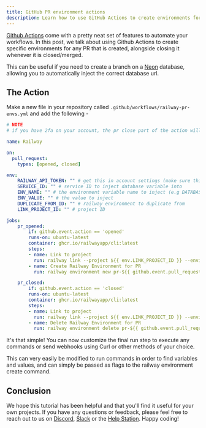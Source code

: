 ```yaml
---
title: GitHub PR environment actions
description: Learn how to use GitHub Actions to create environments for PRs
---
```


[Github Actions](https://github.com/features/actions) come with a pretty neat set of features to automate your workflows. In this post, we talk about using Github Actions to create specific environments for any PR that is created, alongside closing it whenever it is closed/merged.

This can be useful if you need to create a branch on a [Neon](https://neon.tech) database, allowing you to automatically inject the correct database url.


## The Action

Make a new file in your repository called `.github/workflows/railway-pr-envs.yml` and add the following -

```yaml
# NOTE
# if you have 2fa on your account, the pr close part of the action will hang (due to 2fa not being supported non-interactively)

name: Railway

on:
  pull_request:
    types: [opened, closed]

env:
    RAILWAY_API_TOKEN: "" # get this in account settings (make sure this is NOT a project token)
    SERVICE_ID: "" # service ID to inject database variable into
    ENV_NAME: "" # the environment variable name to inject (e.g DATABASE_URL)
    ENV_VALUE: "" # the value to inject
    DUPLICATE_FROM_ID: "" # railway environment to duplicate from
    LINK_PROJECT_ID: "" # project ID

jobs:
    pr_opened:
        if: github.event.action == 'opened'
        runs-on: ubuntu-latest
        container: ghcr.io/railwayapp/cli:latest
        steps:
        - name: Link to project
          run: railway link --project ${{ env.LINK_PROJECT_ID }} --environment ${{ env.DUPLICATE_FROM_ID }}
        - name: Create Railway Environment for PR
          run: railway environment new pr-${{ github.event.pull_request.number }} --copy ${{ env.DUPLICATE_FROM_ID }} --service-variable ${{ env.SERVICE_ID }} "${{ env.ENV_NAME }}=${{ env.ENV_VALUE }}"

    pr_closed:
        if: github.event.action == 'closed'
        runs-on: ubuntu-latest
        container: ghcr.io/railwayapp/cli:latest
        steps:
        - name: Link to project
          run: railway link --project ${{ env.LINK_PROJECT_ID }} --environment ${{ env.DUPLICATE_FROM_ID }}
        - name: Delete Railway Environment for PR
          run: railway environment delete pr-${{ github.event.pull_request.number }} || true
```

It's that simple! You can now customize the final run step to execute any commands or send webhooks using Curl or other methods of your choice.

This can very easily be modified to run commands in order to find variables and values, and can simply be passed as flags to the railway environment create command.

## Conclusion

We hope this tutorial has been helpful and that you'll find it useful for your own projects. If you have any questions or feedback, please feel free to reach out to us on [Discord](https://discord.gg/railway), [Slack](/reference/support#slack) or the [Help Station](https://help.railway.com). Happy coding!